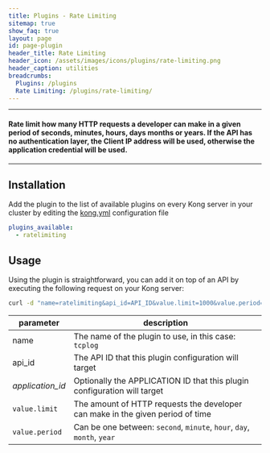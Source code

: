 ```yaml
---
title: Plugins - Rate Limiting
sitemap: true
show_faq: true
layout: page
id: page-plugin
header_title: Rate Limiting
header_icon: /assets/images/icons/plugins/rate-limiting.png
header_caption: utilities
breadcrumbs:
  Plugins: /plugins
  Rate Limiting: /plugins/rate-limiting/
---
```


---

#### Rate limit how many HTTP requests a developer can make in a given period of seconds, minutes, hours, days months or years. If the API has no authentication layer, the **Client IP** address will be used, otherwise the application credential will be used.

---

## Installation

<!---
Make sure every Kong server in your cluster has the required dependency by executing:

```bash
$ kong install ratelimiting
```
-->

Add the plugin to the list of available plugins on every Kong server in your cluster by editing the [kong.yml](http://localhost:9000/docs/getting-started/#configuration) configuration file

```yaml
plugins_available:
  - ratelimiting
```

## Usage

Using the plugin is straightforward, you can add it on top of an API by executing the following request on your Kong server:

```bash
curl -d "name=ratelimiting&api_id=API_ID&value.limit=1000&value.period=hour" http://kong:8001/plugins/
```

| parameter                    | description                                                |
|------------------------------|------------------------------------------------------------|
| name                         | The name of the plugin to use, in this case: `tcplog`   |
| api_id                       | The API ID that this plugin configuration will target             |
| *application_id*             | Optionally the APPLICATION ID that this plugin configuration will target |
| `value.limit`           | The amount of HTTP requests the developer can make in the given period of time |
| `value.period`           | Can be one between: `second`, `minute`, `hour`, `day`, `month`, `year` |
